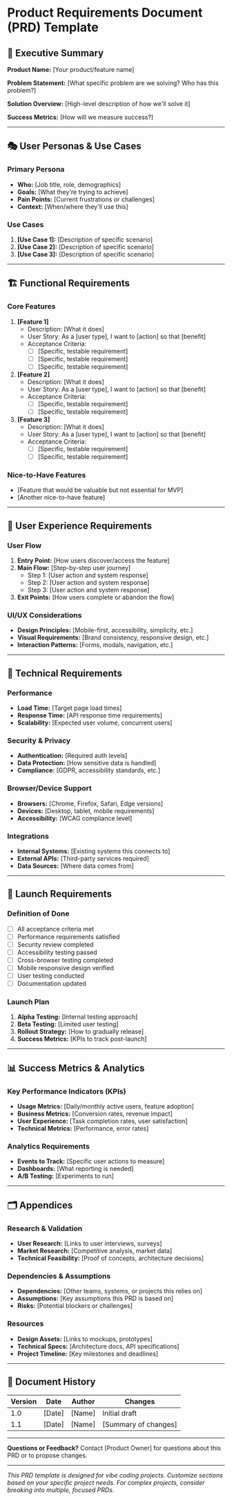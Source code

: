 # Product Requirements Document (PRD) Template

## 🎯 Executive Summary

**Product Name:** [Your product/feature name]

**Problem Statement:** [What specific problem are we solving? Who has this problem?]

**Solution Overview:** [High-level description of how we'll solve it]

**Success Metrics:** [How will we measure success?]

---

## 🎭 User Personas & Use Cases

### Primary Persona
- **Who:** [Job title, role, demographics]
- **Goals:** [What they're trying to achieve]
- **Pain Points:** [Current frustrations or challenges]
- **Context:** [When/where they'll use this]

### Use Cases
1. **[Use Case 1]:** [Description of specific scenario]
2. **[Use Case 2]:** [Description of specific scenario]
3. **[Use Case 3]:** [Description of specific scenario]

---

## 🏗️ Functional Requirements

### Core Features
1. **[Feature 1]**
   - Description: [What it does]
   - User Story: As a [user type], I want to [action] so that [benefit]
   - Acceptance Criteria:
     - [ ] [Specific, testable requirement]
     - [ ] [Specific, testable requirement]
     - [ ] [Specific, testable requirement]

2. **[Feature 2]**
   - Description: [What it does]
   - User Story: As a [user type], I want to [action] so that [benefit]
   - Acceptance Criteria:
     - [ ] [Specific, testable requirement]
     - [ ] [Specific, testable requirement]

3. **[Feature 3]**
   - Description: [What it does]
   - User Story: As a [user type], I want to [action] so that [benefit]
   - Acceptance Criteria:
     - [ ] [Specific, testable requirement]
     - [ ] [Specific, testable requirement]

### Nice-to-Have Features
- [Feature that would be valuable but not essential for MVP]
- [Another nice-to-have feature]

---

## 🎨 User Experience Requirements

### User Flow
1. **Entry Point:** [How users discover/access the feature]
2. **Main Flow:** [Step-by-step user journey]
   - Step 1: [User action and system response]
   - Step 2: [User action and system response]
   - Step 3: [User action and system response]
3. **Exit Points:** [How users complete or abandon the flow]

### UI/UX Considerations
- **Design Principles:** [Mobile-first, accessibility, simplicity, etc.]
- **Visual Requirements:** [Brand consistency, responsive design, etc.]
- **Interaction Patterns:** [Forms, modals, navigation, etc.]

---

## 🔧 Technical Requirements

### Performance
- **Load Time:** [Target page load times]
- **Response Time:** [API response time requirements]
- **Scalability:** [Expected user volume, concurrent users]

### Security & Privacy
- **Authentication:** [Required auth levels]
- **Data Protection:** [How sensitive data is handled]
- **Compliance:** [GDPR, accessibility standards, etc.]

### Browser/Device Support
- **Browsers:** [Chrome, Firefox, Safari, Edge versions]
- **Devices:** [Desktop, tablet, mobile requirements]
- **Accessibility:** [WCAG compliance level]

### Integrations
- **Internal Systems:** [Existing systems this connects to]
- **External APIs:** [Third-party services required]
- **Data Sources:** [Where data comes from]

---

## 🚀 Launch Requirements

### Definition of Done
- [ ] All acceptance criteria met
- [ ] Performance requirements satisfied
- [ ] Security review completed
- [ ] Accessibility testing passed
- [ ] Cross-browser testing completed
- [ ] Mobile responsive design verified
- [ ] User testing conducted
- [ ] Documentation updated

### Launch Plan
1. **Alpha Testing:** [Internal testing approach]
2. **Beta Testing:** [Limited user testing]
3. **Rollout Strategy:** [How to gradually release]
4. **Success Metrics:** [KPIs to track post-launch]

---

## 📊 Success Metrics & Analytics

### Key Performance Indicators (KPIs)
- **Usage Metrics:** [Daily/monthly active users, feature adoption]
- **Business Metrics:** [Conversion rates, revenue impact]
- **User Experience:** [Task completion rates, user satisfaction]
- **Technical Metrics:** [Performance, error rates]

### Analytics Requirements
- **Events to Track:** [Specific user actions to measure]
- **Dashboards:** [What reporting is needed]
- **A/B Testing:** [Experiments to run]

---

## 🗂️ Appendices

### Research & Validation
- **User Research:** [Links to user interviews, surveys]
- **Market Research:** [Competitive analysis, market data]
- **Technical Feasibility:** [Proof of concepts, architecture decisions]

### Dependencies & Assumptions
- **Dependencies:** [Other teams, systems, or projects this relies on]
- **Assumptions:** [Key assumptions this PRD is based on]
- **Risks:** [Potential blockers or challenges]

### Resources
- **Design Assets:** [Links to mockups, prototypes]
- **Technical Specs:** [Architecture docs, API specifications]
- **Project Timeline:** [Key milestones and deadlines]

---

## 📝 Document History

| Version | Date | Author | Changes |
|---------|------|---------|---------|
| 1.0 | [Date] | [Name] | Initial draft |
| 1.1 | [Date] | [Name] | [Summary of changes] |

---

**Questions or Feedback?**
Contact [Product Owner] for questions about this PRD or to propose changes.

---

*This PRD template is designed for vibe coding projects. Customize sections based on your specific project needs. For complex projects, consider breaking into multiple, focused PRDs.*
